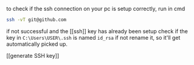 to check if the ssh connection on your pc is setup correctly, run in cmd
```bash
ssh -vT git@github.com
```

if not successful and the [[ssh]] key has already been setup
check if the key in `C:\Users\USER\.ssh` is named `id_rsa`
if not rename it, so it'll get automatically picked up.

[[generate SSH key]]